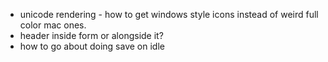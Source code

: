 

* unicode rendering - how to get windows style icons instead of weird full color mac ones.
* header inside form or alongside it?
* how to go about doing save on idle
